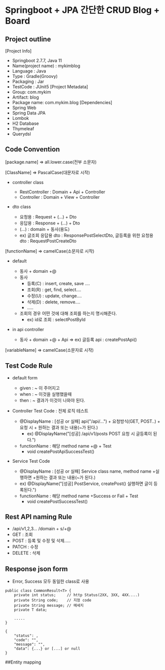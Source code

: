 # Springboot + JPA 간단한 CRUD Blog + Board

## Project outline
[Project Info]
  - Springboot 2.7.7, Java 11
  - Name(project name) : mykimblog
  - Language : Java
  - Type : Gradle(Groovy)
  - Packaging : Jar
  - TestCode : JUnit5
[Project Metadata]
  - Group: com.mykim
  - Artifact: blog
  - Package name: com.mykim.blog
[Dependencies]
  - Spring Web
  - Spring Data JPA
  - Lombok
  - H2 Database
  - Thymeleaf
  - Querydsl

## Code Convention
[package.name] => all.lower.case(전부 소문자)

[ClassName] => PascalCase(대문자로 시작)
- controller class
  - RestController : Domain + Api  + Controller
  - Controller     : Domain + View + Controller

- dto class
  - 요청용  : Request  + (...) + Dto 
  - 응답용  : Response + (...) + Dto
  - (...) : domain + 동사(용도)
  - ex) 글조회 응답용 dto : ResponsePostSelectDto, 글등록을 위한 요청용 dto : RequestPostCreateDto  

[functionName] => camelCase(소문자로 시작)
- default
  - 동사 + domain +@
  - 동사
    - 등록(C) : insert, create, save ....
    - 조회(R) : get, find, select....
    - 수정(U) : update, change....
    - 삭제(D) : delete, remove....
    - .....
  - 조회의 경우 어떤 것에 대해 조회를 하는지 명시해준다.
    - ex) id로 조회 : selectPostById

- in api controller
  - 동사 + domain +@ + Api => ex) 글등록 api : createPostApi()

[variableName] => camelCase(소문자로 시작)


## Test Code Rule
- default form
  - given : ~ 이 주어지고
  - when  : ~ 이것을 실행했을때
  - then  : ~ 결과가 이것이 나와야 된다.

- Controller Test Code : 전체 로직 테스트
  - @DisplayName : [성공 or 실패]  api("/api/...") + 요청방식(GET, POST..) + 요청 시 + 원하는 결과 또는 내용(~가 된다.)
    - ex) @DisplayName("[성공] /api/v1/posts POST 요청 시 글등록이 된다.")
  - functionName : 해당 method name +@ + Test
    - void createPostApiSuccessTest()
    
- Service Test Code
  -  @DisplayName : [성공 or 실패] Service class name, method name +실행하면 +원하는 결과 또는 내용(~가 된다.)
    - ex) @DisplayName("[성공] PostService, createPost() 실행하면 글이 등록된다.")
  - functionName : 해당 method name +Success or Fail + Test
    - void createPostSuccessTest()

## Rest API naming Rule
- /api/v1,2,3... /domain + s/+@
- GET    : 조회
- POST   : 등록 및 수정 및 삭제..... 
- PATCH  : 수정
- DELETE : 삭제



## Response json form
- Error, Success 모두 동일한 class로 사용
```
public class CommonResult<T> {
    private int status;     // http Status(2XX, 3XX, 4XX....)
    private String code; 	// 지정 code
    private String message; // 메세지
    private T data;
  
    .....
}

{
    "status": ,
    "code": "",
    "message": "",
    "data": {...} or [...] or null
}
```



##Entity mapping


